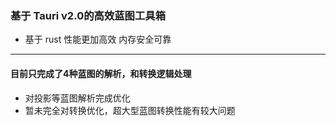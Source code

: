 ### 基于 Tauri v2.0的高效蓝图工具箱
- 基于 rust 性能更加高效 内存安全可靠

------

#### 目前只完成了4种蓝图的解析，和转换逻辑处理
- 对投影等蓝图解析完成优化
- 暂未完全对转换优化，超大型蓝图转换性能有较大问题